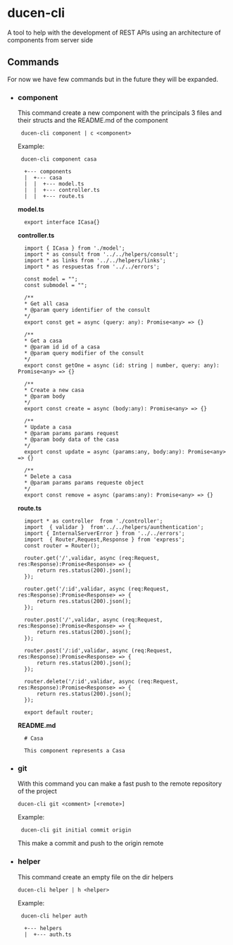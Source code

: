 # ducen-cli

A tool to help with the development of REST APIs using an architecture of components from server side

## Commands 

For now we have few commands but in the future they will be expanded.

- ### component 
    This command create a new component with the principals 3 files and their structs and the README.md of the component

    ` ducen-cli component | c <component>`

    Example:

    ` ducen-cli component casa`

        +--- components
        |  +--- casa
        |  |  +--- model.ts
        |  |  +--- controller.ts
        |  |  +--- route.ts
    
    **model.ts**

        export interface ICasa{}
    
    **controller.ts**

        
        import { ICasa } from './model';
        import * as consult from '../../helpers/consult';
        import * as links from '../../helpers/links';
        import * as respuestas from '../../errors';

        const model = "";
        const submodel = "";

        /**
        * Get all casa
        * @param query identifier of the consult
        */
        export const get = async (query: any): Promise<any> => {}

        /**
        * Get a casa 
        * @param id id of a casa
        * @param query modifier of the consult
        */
        export const getOne = async (id: string | number, query: any): Promise<any> => {}

        /**
        * Create a new casa
        * @param body 
        */
        export const create = async (body:any): Promise<any> => {}

        /**
        * Update a casa
        * @param params params request 
        * @param body data of the casa
        */
        export const update = async (params:any, body:any): Promise<any> => {}

        /**
        * Delete a casa
        * @param params params requeste object
        */
        export const remove = async (params:any): Promise<any> => {}

    **route.ts**

        import * as controller  from './controller';
        import  { validar }  from'../../helpers/aunthentication';
        import { InternalServerError } from '../../errors';
        import  { Router,Request,Response } from 'express';
        const router = Router();

        router.get('/',validar, async (req:Request, res:Response):Promise<Response> => {
            return res.status(200).json();
        });

        router.get('/:id',validar, async (req:Request, res:Response):Promise<Response> => {
            return res.status(200).json();
        });

        router.post('/',validar, async (req:Request, res:Response):Promise<Response> => {
            return res.status(200).json();
        });

        router.post('/:id',validar, async (req:Request, res:Response):Promise<Response> => {
            return res.status(200).json();
        });

        router.delete('/:id',validar, async (req:Request, res:Response):Promise<Response> => {
            return res.status(200).json();
        });

        export default router;

    **README.md**

        # Casa

        This component represents a Casa

- ### git 

    With this command you can make a fast push to the remote repository of the project

    ` ducen-cli git <comment> [<remote>] `

    Example:

    ` ducen-cli git initial commit origin`

    This make a commit and push to the origin remote

- ### helper 
    This command create an empty file on the dir helpers

    ` ducen-cli helper | h <helper> `

    Example:

    ` ducen-cli helper auth`

        +--- helpers
        |  +--- auth.ts
    
